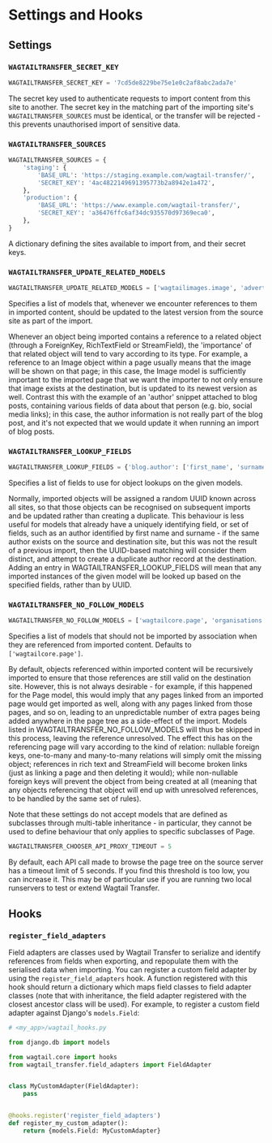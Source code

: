 # Settings and Hooks

## Settings

### `WAGTAILTRANSFER_SECRET_KEY`

```python
WAGTAILTRANSFER_SECRET_KEY = '7cd5de8229be75e1e0c2af8abc2ada7e'
```

The secret key used to authenticate requests to import content from this site to another. The secret key in the 
matching part of the importing site's `WAGTAILTRANSFER_SOURCES` must be identical, or the transfer will be rejected - 
this prevents unauthorised import of sensitive data. 

### `WAGTAILTRANSFER_SOURCES`

```python
WAGTAILTRANSFER_SOURCES = {
    'staging': {
        'BASE_URL': 'https://staging.example.com/wagtail-transfer/',
        'SECRET_KEY': '4ac4822149691395773b2a8942e1a472',
    },
    'production': {
        'BASE_URL': 'https://www.example.com/wagtail-transfer/',
        'SECRET_KEY': 'a36476ffc6af34dc935570d97369eca0',
    },
}
```

A dictionary defining the sites available to import from, and their secret keys.

### `WAGTAILTRANSFER_UPDATE_RELATED_MODELS`

```python
WAGTAILTRANSFER_UPDATE_RELATED_MODELS = ['wagtailimages.image', 'adverts.advert']
```

Specifies a list of models that, whenever we encounter references to them in imported content, should be updated to the 
latest version from the source site as part of the import.

Whenever an object being imported contains a reference to a related object (through a ForeignKey, RichTextField or 
StreamField), the 'importance' of that related object will tend to vary according to its type. For example, a reference 
to an Image object within a page usually means that the image will be shown on that page; in this case, the Image model 
is sufficiently important to the imported page that we want the importer to not only ensure that image exists at the 
destination, but is updated to its newest version as well. Contrast this with the example of an 'author' snippet 
attached to blog posts, containing various fields of data about that person (e.g. bio, social media links); in this 
case, the author information is not really part of the blog post, and it's not expected that we would update it when 
running an import of blog posts.

### `WAGTAILTRANSFER_LOOKUP_FIELDS`

```python
WAGTAILTRANSFER_LOOKUP_FIELDS = {'blog.author': ['first_name', 'surname']}
```

Specifies a list of fields to use for object lookups on the given models.

Normally, imported objects will be assigned a random UUID known across all sites, so that those objects can be 
recognised on subsequent imports and be updated rather than creating a duplicate. This behaviour is less useful for 
models that already have a uniquely identifying field, or set of fields, such as an author identified by first name 
and surname - if the same author exists on the source and destination site, but this was not the result of a previous 
import, then the UUID-based matching will consider them distinct, and attempt to create a duplicate author record at the 
destination. Adding an entry in WAGTAILTRANSFER_LOOKUP_FIELDS will mean that any imported instances of the given model 
will be looked up based on the specified fields, rather than by UUID.


### `WAGTAILTRANSFER_NO_FOLLOW_MODELS`

```python
WAGTAILTRANSFER_NO_FOLLOW_MODELS = ['wagtailcore.page', 'organisations.Company']
```

Specifies a list of models that should not be imported by association when they are referenced from imported content. 
Defaults to `['wagtailcore.page']`.

By default, objects referenced within imported content will be recursively imported to ensure that those references are 
still valid on the destination site. However, this is not always desirable - for example, if this happened for the Page 
model, this would imply that any pages linked from an imported page would get imported as well, along with any pages 
linked from those pages, and so on, leading to an unpredictable number of extra pages being added anywhere in the page 
tree as a side-effect of the import. Models listed in WAGTAILTRANSFER_NO_FOLLOW_MODELS will thus be skipped in this 
process, leaving the reference unresolved. The effect this has on the referencing page will vary according to the kind 
of relation: nullable foreign keys, one-to-many and many-to-many relations will simply omit the missing object; 
references in rich text and StreamField will become broken links (just as linking a page and then deleting it would); 
while non-nullable foreign keys will prevent the object from being created at all (meaning that any objects referencing 
that object will end up with unresolved references, to be handled by the same set of rules).

Note that these settings do not accept models that are defined as subclasses through multi-table inheritance - in 
particular, they cannot be used to define behaviour that only applies to specific subclasses of Page.

```python
WAGTAILTRANSFER_CHOOSER_API_PROXY_TIMEOUT = 5
```

  By default, each API call made to browse the page tree on the source server has a timeout limit of 5 seconds. If you find this threshold is too low, you can increase it. This may be of particular use if you are running two local runservers to test or extend Wagtail Transfer.

## Hooks

### `register_field_adapters`

Field adapters are classes used by Wagtail Transfer to serialize and identify references from fields when exporting,
and repopulate them with the serialised data when importing. You can register a custom field adapter by using the
`register_field_adapters` hook. A function registered with this hook should return a dictionary which maps field classes
to field adapter classes (note that with inheritance, the field adapter registered with the closest ancestor class will be used).
For example, to register a custom field adapter against Django's `models.Field`:

```python
# <my_app>/wagtail_hooks.py

from django.db import models

from wagtail.core import hooks
from wagtail_transfer.field_adapters import FieldAdapter


class MyCustomAdapter(FieldAdapter):
    pass


@hooks.register('register_field_adapters')
def register_my_custom_adapter():
    return {models.Field: MyCustomAdapter}

```

